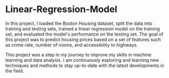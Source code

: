 # Linear-Regression-Model
In this project, I loaded the Boston Housing dataset, split the data into training and testing sets, trained a linear regression model on the training set, and evaluated the model's performance on the testing set. The goal of this project was to predict housing prices based on a set of features such as crime rate, number of rooms, and accessibility to highways.

This project was a step in my journey to improve my skills in machine learning and data analysis. I am continuously exploring and learning new techniques and methods to stay up-to-date with the latest developments in the field.
